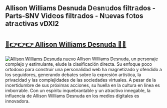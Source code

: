## Allison Williams Desnuda D𝚎sn𝚞dos filtr𝚊dos - Parts-SNV Vid𝚎os filtr𝚊dos - N𝚞evas f𝚘tos atr𝚊ctivas vDXl2

# <h2><a href="http://mb97y8.tromn.icu/?c=Allison+Williams+Desnuda">🔗👉👉👉 Allison Williams Desnuda 🔗🔗</a></h2>

[![Allison Williams Desnuda nuevo](https://i.imgur.com/pEAQMta.gif)](http://mb97y8.tromn.icu/?c=Allison+Williams+Desnuda)
Allison Williams Desnuda, un personaje complejo y estimulante, elude la clasificación directa. Su enfoque poco ortodoxo para construir una personalidad web ha magnetizado y ofendido a los seguidores, generando debates sobre la expresión artística, la privacidad y las complejidades de las sociedades virtuales. A pesar de la incertidumbre de sus próximas acciones, su huella en la cultura en línea es imborrable. Con un espíritu inquebrantable y un atractivo innegable, la influencia de Allison Williams Desnuda en los medios digitales es innovadora.
